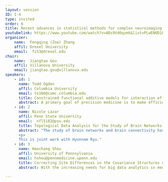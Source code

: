 ```yaml
---
layout: session
ID: I-4
type: invited
order: 6
title: Recent advances in statistical methods for complex neuroimaging data
youtubelink: https://www.youtube.com/watch?v=ADs9Vd0qzmk&list=PLwENUD1LkzXLXYGi5zItDMJLIxDF01WVw&index=6
organizer:
    name:  Fengqing (Zoe) Zhang
    affil: Drexel University        
    email:  fz53@drexel.edu
chair:
    name:  Jiangtao Gou
    affil: Villanova University        
    email: jiangtao.gou@villanova.edu
speakers:
    - id: 1
      name: Todd Ogden
      affil: Columbia University
      email: to166@cumc.columbia.edu
      title: Constrained functional additive models for interaction effects between a treatment and functional covariates
      abstract: A primary goal of precision medicine is to make efficient use of data gathered at the time a patient presents for treatment, including imaging and other high-dimensional data, to select the optimal treatment for each patient.  We present a functional additive regression model, uniquely constrained to represent the effect of the interaction between a categorical treatment variable and a potentially large number of pretreatment functional covariates on a response variable, while allowing the marginal effects of the covariates to remain unspecified.  This method simultaneously selects functional/scalar treatment effect modifiers that exhibit possibly nonlinear interactions with the treatment indicator and that are relevant for making optimal treatment decisions.  We present theoretical properties of the proposed method and demonstrate its performance on both simulated and real data.
    - id: 2
      name: Nicole Lazar
      affil: Penn State University
      email:  nfl5182@psu.edu
      title: Topological Data Analysis for the Study of Brain Networks
      abstract: "The study of brain networks and brain connectivity has increased in prominence in recent years.  In this talk, I will describe the use of topological data analysis (TDA) for brain networks.  In contrast to more traditional modes of analysis, TDA focuses on the topological features of a data set, and hence offers new insight into the brain network structure and characteristics.  The effectiveness of the approach will be demonstrated on both simulated and real data.
      <p>
      This is joint work with Hyunnam Ryu."
    - id: 3
      name: Haochang Shou
      affil: University of Pennsylvania
      email: hshou@pennmedicine.upenn.edu
      title: Correcting Site Differences in the Covariance Structures of Neuroimaging Data
      abstract: With the increasing needs for big data analytics in medical imaging, pooling and integrating data from multi-site studies has become critical. Yet site differences attributed to various sources including differences in scanner manufacturers, acquisition and preprocessing protocols are known to exist and might have substantial impact towards the analytic results. Recently, batch-effect corrections methods such as ComBat (Johnson et al. 2007; Fortin et al., 2017) have been successfully adapted to remove scanner and site differences in neuroimaging data in many large-scale studies. However, the existing methods have mostly been focusing on correcting the mean shifts and scale differences for individual dimension across sites. However, we demonstrate that the remaining site differences after applying the existing harmonization techniques could hinder the performance of multivariate pattern analysis (MVPA). This poses a concern in validities of multivariate testing as well as analyses for functional connectivity where the focus is on estimating the dependency structures between regions. We propose CovBat, a novel approach that extends ComBat and utilizes covariance decomposition to remove the unwanted spatially-dependent site deviations in the covariance structures. Further developments have been focusing on preserving the biologically-relevant variations by accounting for related covariates effects in the covariance for functional connectivity analysis. We will demonstrate their performances in the context of prediction and community detection using multimodal imaging data from the iSTAGING (imaging-based SysTem for AGing and NeurodeGenerative diseases) consortium. 

---
```

